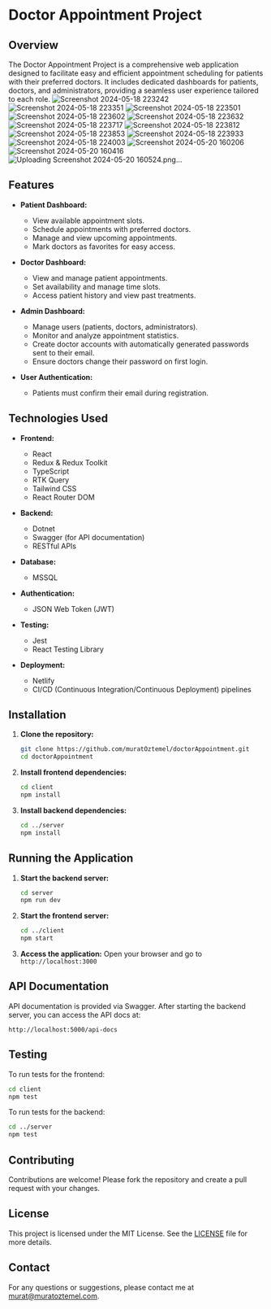 # Doctor Appointment Project

## Overview

The Doctor Appointment Project is a comprehensive web application designed to facilitate easy and efficient appointment scheduling for patients with their preferred doctors. It includes dedicated dashboards for patients, doctors, and administrators, providing a seamless user experience tailored to each role.
![Screenshot 2024-05-18 223242](https://github.com/muratOztemel/doctorAppointment/assets/31402706/d15e3abd-813a-403d-91a4-6bf3147e2546)
![Screenshot 2024-05-18 223351](https://github.com/muratOztemel/doctorAppointment/assets/31402706/4da73259-5e16-4706-81da-7c2ed3c2e9c6)
![Screenshot 2024-05-18 223501](https://github.com/muratOztemel/doctorAppointment/assets/31402706/92fc334c-e986-482c-aee1-301866761c79)
![Screenshot 2024-05-18 223602](https://github.com/muratOztemel/doctorAppointment/assets/31402706/9f970a41-f802-43c5-af9e-490a58c2a539)
![Screenshot 2024-05-18 223632](https://github.com/muratOztemel/doctorAppointment/assets/31402706/0c0ea9df-dfae-45ef-8782-392a768895aa)
![Screenshot 2024-05-18 223717](https://github.com/muratOztemel/doctorAppointment/assets/31402706/ed69d0fe-ea00-4235-a547-58229c956a5d)
![Screenshot 2024-05-18 223812](https://github.com/muratOztemel/doctorAppointment/assets/31402706/a4a3c1b6-55c6-4d9f-842c-7bac240baf08)
![Screenshot 2024-05-18 223853](https://github.com/muratOztemel/doctorAppointment/assets/31402706/9bfbfec0-536a-43b3-ba8b-db6ec5f20495)
![Screenshot 2024-05-18 223933](https://github.com/muratOztemel/doctorAppointment/assets/31402706/a5465939-a5e9-45b3-ab88-b1d56cdadcc2)
![Screenshot 2024-05-18 224003](https://github.com/muratOztemel/doctorAppointment/assets/31402706/076a284d-15e8-43f1-99ce-6bd6a594ce96)
![Screenshot 2024-05-20 160206](https://github.com/muratOztemel/doctorAppointment/assets/31402706/d7b923f6-1ea1-4117-ac26-ba8f199ad2ce)
![Screenshot 2024-05-20 160416](https://github.com/muratOztemel/doctorAppointment/assets/31402706/060a1865-b11e-443c-9e57-ef922d0179d7)
![Uploading Screenshot 2024-05-20 160524.png…]()


## Features

- **Patient Dashboard:** 
  - View available appointment slots.
  - Schedule appointments with preferred doctors.
  - Manage and view upcoming appointments.
  - Mark doctors as favorites for easy access.
  
- **Doctor Dashboard:**
  - View and manage patient appointments.
  - Set availability and manage time slots.
  - Access patient history and view past treatments.
  
- **Admin Dashboard:**
  - Manage users (patients, doctors, administrators).
  - Monitor and analyze appointment statistics.
  - Create doctor accounts with automatically generated passwords sent to their email.
  - Ensure doctors change their password on first login.

- **User Authentication:**
  - Patients must confirm their email during registration.
  
## Technologies Used

- **Frontend:**
  - React
  - Redux & Redux Toolkit
  - TypeScript
  - RTK Query
  - Tailwind CSS
  - React Router DOM

- **Backend:**
  - Dotnet
  - Swagger (for API documentation)
  - RESTful APIs

- **Database:**
  - MSSQL

- **Authentication:**
  - JSON Web Token (JWT)

- **Testing:**
  - Jest
  - React Testing Library

- **Deployment:**
  - Netlify
  - CI/CD (Continuous Integration/Continuous Deployment) pipelines

## Installation

1. **Clone the repository:**
   ```bash
   git clone https://github.com/muratOztemel/doctorAppointment.git
   cd doctorAppointment
   ```

2. **Install frontend dependencies:**
   ```bash
   cd client
   npm install
   ```

3. **Install backend dependencies:**
   ```bash
   cd ../server
   npm install
   ```

## Running the Application

1. **Start the backend server:**
   ```bash
   cd server
   npm run dev
   ```

2. **Start the frontend server:**
   ```bash
   cd ../client
   npm start
   ```

3. **Access the application:**
   Open your browser and go to `http://localhost:3000`

## API Documentation

API documentation is provided via Swagger. After starting the backend server, you can access the API docs at:
```
http://localhost:5000/api-docs
```

## Testing

To run tests for the frontend:
```bash
cd client
npm test
```

To run tests for the backend:
```bash
cd ../server
npm test
```

## Contributing

Contributions are welcome! Please fork the repository and create a pull request with your changes.

## License

This project is licensed under the MIT License. See the [LICENSE](LICENSE) file for more details.

## Contact

For any questions or suggestions, please contact me at [murat@muratoztemel.com](mailto:murat@muratoztemel.com).

